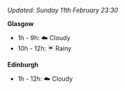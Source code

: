 *Updated: Sunday 11th February 23:30*

**Glasgow**

* 1h - 9h: :cloud: Cloudy
* 10h - 12h: :umbrella: Rainy

**Edinburgh**

* 1h - 12h: :cloud: Cloudy
